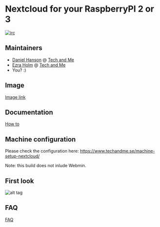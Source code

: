 # Nextcloud for your RaspberryPI 2 or 3

[![irc](https://img.shields.io/badge/irc%20channel-%23techandme%20on%20freenode-blue.svg)](https://webchat.freenode.net/?channels=techandme)

## Maintainers
* [Daniel Hanson](https://github.com/enoch85) @ [Tech and Me](https://www.techandme.se)
* [Ezra Holm](https://github.com/ezraholm50) @ [Tech and Me](https://www.techandme.se)
* You? :)


## Image
[Image link](https://cloud.waaromzomoeilijk.nl/index.php/s/9PoKkCoyEEQzXrk)

## Documentation
[How to](https://github.com/ezraholm50/NextBerry/wiki)

## Machine configuration
Please check the configuration here: https://www.techandme.se/machine-setup-nextcloud/

Note: this build does not inlude Webmin.

## First look
![alt tag](https://raw.githubusercontent.com/nextcloud/screenshots/master/vm/first-look.jpg)

## FAQ
[FAQ](https://github.com/ezraholm50/NextBerry/wiki/FAQ)
